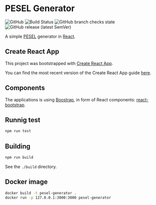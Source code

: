 # PESEL Generator

![GitHub](https://img.shields.io/github/license/dplocki/pesel-generator)
![Build Status](https://img.shields.io/endpoint.svg?url=https%3A%2F%2Factions-badge.atrox.dev%2Fdplocki%2Fpesel-generator%2Fbadge%3Fref%3Dmaster&style=flat)
![GitHub branch checks state](https://img.shields.io/github/checks-status/dplocki/pesel-generator/master)
![GitHub release (latest SemVer)](https://img.shields.io/github/v/release/dplocki/pesel-generator?sort=semver)

A simple [PESEL](https://en.wikipedia.org/wiki/PESEL) generator in [React](https://en.wikipedia.org/wiki/React_(JavaScript_library)).

## Create React App

This project was bootstrapped with [Create React App](https://github.com/facebookincubator/create-react-app).

You can find the most recent version of the Create React App guide [here](https://github.com/facebookincubator/create-react-app/blob/master/packages/react-scripts/template/README.md).

## Components

The applications is using [Boostrap](https://getbootstrap.com/), in form of React components: [react-bootstrap](https://react-bootstrap.github.io/).

## Runnig test

```sh
npm run test
```

## Building

```sh
npm run build
```

See the `./build` directory.

## Docker image

```sh
docker build -t pesel-generator .
docker run -p 127.0.0.1:3000:3000 pesel-generator
```
